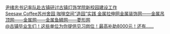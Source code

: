   
[尹绪忠书记率队赴古镇研讨古镇灯饰学院新校园建设工作](http://www.dianyue.me/archives/033/25x57nyowb1qpr40/)  
[Seesaw Coffee苏州舍园 咖啡空间“造园”实践 金属拉伸网金属装饰网——金属吊顶网——金属网——金属鱼鳞网——菱形网](http://www.dianyue.me/archives/767/9yfiegrl2a890or3/)  
[@古镇毕业生们！这些单位为你提供见习岗位！最高补助8000元！还有……](http://www.dianyue.me/archives/391/n5rowgnrmaiwkgua/)